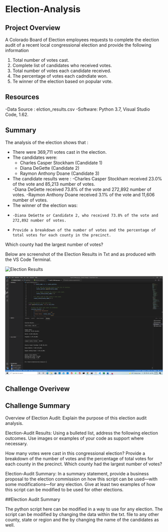 # Election-Analysis

## Project Overview 

A Colorado Board of Election employees requests to complete the election audit of a recent local congressional election and provide the following information 

1. Total number of votes cast. 
2. Complete list of candidates who received votes. 
3. Total number of votes each candidate received. 
4. The percentage of votes each cadndiate won. 
5. Te winner of the election based on popular vote. 

## Resources 
-Data Source : elction_results.csv
-Software: Python 3.7, Visual Studio Code, 1.62.

## Summary 
The analysis of the election shows that : 
- There were 369,711 votes cast in the election. 
- The candidates were: 
  - Charles Casper Stockham (Candidate 1)
  - Diana DeGette (Candidate 2)
  - Raymon Anthony Doane (Candidate 3) 
- The candidate results were : 
    -Charles Casper Stockham received 23.0% of the vote and 85,213 number of votes.    
    -Diana DeGette received 73.8% of the vote and 272,892 number of votes.
    -Raymon Anthony Doane received 3.1% of the vote and 11,606 number of votes.
- The winner of the election was: 
-     -Diana DeGette or Candidate 2, who received 73.8% of the vote and 272,892 number of votes. 
-     Provide a breakdown of the number of votes and the percentage of total votes for each county in the precinct.
Which county had the largest number of votes?

Below are screenshot of the Election Results in Txt and as produced with the VS Code Terminal.

![Election Results](https://user-images.githubusercontent.com/92416151/142970253-3ba5f312-b917-4045-8d18-b61cc87608db.png)

![Results as in VS Code Terminal](https://github.com/ishan9220/Election-Analysis/blob/main/Terminal%20Results.png.png)


## Challenge Overivew 

## Challenge Summary 

Overview of Election Audit: Explain the purpose of this election audit analysis.

Election-Audit Results: Using a bulleted list, address the following election outcomes. Use images or examples of your code as support where necessary.

How many votes were cast in this congressional election?
Provide a breakdown of the number of votes and the percentage of total votes for each county in the precinct.
Which county had the largest number of votes?

Election-Audit Summary: In a summary statement, provide a business proposal to the election commission on how this script can be used—with some modifications—for any election. Give at least two examples of how this script can be modified to be used for other elections.

##Election Audit Summary

The python script here can be modified in a way to use for any election. The script can be modified by changing the data within the txt. file to any other county, state or region and the by changing the name of the candidates as well. 
